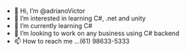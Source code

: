 - 👋 Hi, I’m @adrianoVictor
- 👀 I’m interested in learning C#, .net and unity
- 🌱 I’m currently learning C#
- 💞️ I’m looking to work on any business using C# backend
- 📫 How to reach me ...(61) 98633-5333

<!---
adrianoJustino/adrianoJustino is a ✨ special ✨ repository because its `README.md` (this file) appears on your GitHub profile.
You can click the Preview link to take a look at your changes.
--->
